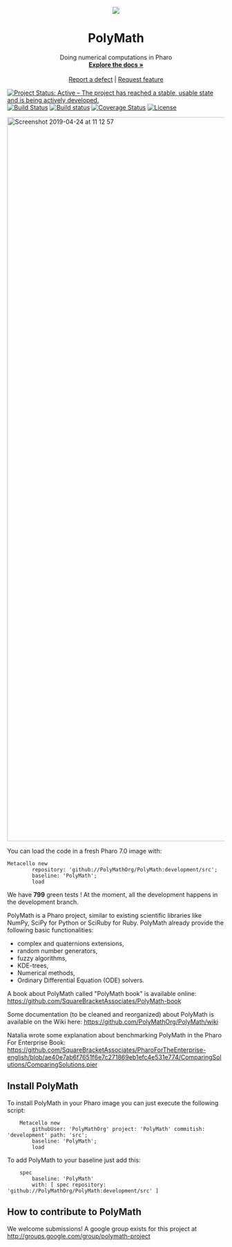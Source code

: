 <p align="center"><img src="assets/logos/128x128.png">
 <h1 align="center">PolyMath</h1>
  <p align="center">
    Doing numerical computations in Pharo
    <br>
    <a href="docs/"><strong>Explore the docs »</strong></a>
    <br>
    <br>
    <a href="https://github.com/PolyMath/PolyMath/issues/new?labels=Type%3A+Defect">Report a defect</a>
    |
    <a href="https://github.com/PolyMath/PolyMath/issues/new?labels=Type%3A+Feature">Request feature</a>
  </p>
</p>

[![Project Status: Active – The project has reached a stable, usable state and is being actively developed.](http://www.repostatus.org/badges/latest/active.svg)](http://www.repostatus.org/#active)
[![Build Status](https://travis-ci.org/PolyMathOrg/PolyMath.svg?branch=master)](https://travis-ci.org/PolyMathOrg/PolyMath)
[![Build status](https://ci.appveyor.com/api/projects/status/3tvarh2xi22max8h?svg=true)](https://ci.appveyor.com/project/SergeStinckwich/polymath-88bea)
[![Coverage Status](https://coveralls.io/repos/github/PolyMathOrg/PolyMath/badge.svg?branch=development)](https://coveralls.io/github/PolyMathOrg/PolyMath?branch=development)
[![License](https://img.shields.io/badge/license-MIT-blue.svg)](https://raw.githubusercontent.com/PolyMathOrg/PolyMath/master/LICENSE)

<img width="1675" alt="Screenshot 2019-04-24 at 11 12 57" src="https://user-images.githubusercontent.com/327334/56652094-66eb7780-6682-11e9-9753-101be18df67c.png">

You can load the code in a fresh Pharo 7.0 image with:

```Smalltalk
Metacello new
        repository: 'github://PolyMathOrg/PolyMath:development/src';
        baseline: 'PolyMath';
        load
```

We have **799** green tests ! At the moment, all the development happens in the development branch.

PolyMath is a Pharo project, similar to existing scientific libraries like NumPy, SciPy for Python or SciRuby for Ruby. PolyMath already provide the following basic functionalities:
- complex and quaternions extensions,
- random number generators,
- fuzzy algorithms,
- KDE-trees,
- Numerical methods,
- Ordinary Differential Equation (ODE) solvers.

A book about PolyMath called "PolyMath book" is available online: https://github.com/SquareBracketAssociates/PolyMath-book

Some documentation (to be cleaned and reorganized) about PolyMath is available on the Wiki here: 
https://github.com/PolyMathOrg/PolyMath/wiki

Natalia wrote some explanation about benchmarking PolyMath in the Pharo For Enterprise Book: https://github.com/SquareBracketAssociates/PharoForTheEnterprise-english/blob/ae40e7ab6f7651f6e7c271869eb1efc4e531e774/ComparingSolutions/ComparingSolutions.pier

## Install PolyMath

To install PolyMath in your Pharo image you can just execute the following script:

```Smalltalk
    Metacello new
        githubUser: 'PolyMathOrg' project: 'PolyMath' commitish: 'development' path: 'src';
        baseline: 'PolyMath';
        load
```

To add PolyMath to your baseline just add this:

```Smalltalk
    spec
    	baseline: 'PolyMath'
    	with: [ spec repository: 'github://PolyMathOrg/PolyMath:development/src' ]
```


## How to contribute to PolyMath

We welcome submissions! A google group exists for this project at http://groups.google.com/group/polymath-project
